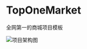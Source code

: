 # TopOneMarket
全网第一的商城项目模板

![项目架构图](https://image-xiaoazhai.oss-cn-hangzhou.aliyuncs.com/blog/网络部署架构图.png)